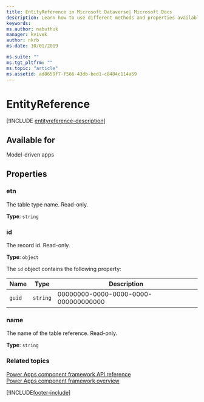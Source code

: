 ```yaml
---
title: EntityReference in Microsoft Dataverse| Microsoft Docs
description: Learn how to use different methods and properties available for EntityReference in Power Apps component framework.
keywords:
ms.author: nabuthuk
manager: kvivek
author: nkrb
ms.date: 10/01/2019

ms.suite: ""
ms.tgt_pltfrm: ""
ms.topic: "article"
ms.assetid: ad8659f7-f566-43db-bed1-c8484c114a59
---
```


# EntityReference

[!INCLUDE [entityreference-description](includes/entityreference-description.md)]

## Available for 

Model-driven apps

## Properties

### etn

The table type name. Read-only.

**Type**: `string`

### id

The record id. Read-only.

**Type**: `object`

The `id` object contains the following property:

|Name|Type|Description|
|--|--|--|
|`guid`|`string`|00000000-0000-0000-0000-000000000000|

### name

The name of the table reference. Read-only.

**Type**: `string`

### Related topics

[Power Apps component framework API reference](../reference/index.md)<br/>
[Power Apps component framework overview](../overview.md)


[!INCLUDE[footer-include](../../../includes/footer-banner.md)]